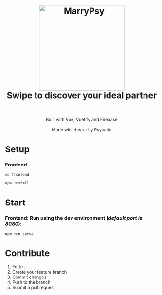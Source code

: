<h1 align="center">
  <img src="https://i.imgur.com/srRhS4e.png" alt="MarryPsy" width="280">
  <br>
  Swipe to discover your ideal partner
  <br>
  <br>
</h1>

<p align="center">
  Built with Vue, Vuetify and Firebase
  <br>
  <br>
  Made with :heart: by Psycarlo
</p>

# Setup

### Frontend

```
cd frontend

npm install
```

# Start

### Frontend: Run using the dev environment (_default port is 8080_):

```
npm run serve
```

# Contribute

1. Fork it
2. Create your feature branch
3. Commit changes
4. Push to the branch
5. Submit a pull request
